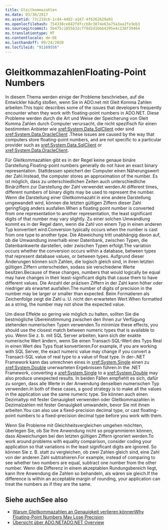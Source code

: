 ```yaml
---
title: Gleitkommazahlen
ms.date: 03/30/2017
ms.assetid: 73c218c6-1c44-4402-a167-4f6262629a91
ms.openlocfilehash: 754338ce842fdfccb8c3874e63a75a3aa2fe3eb3
ms.sourcegitcommit: 5b475c1855b32cf78d2d1bbb4295e4c236f39464
ms.translationtype: MT
ms.contentlocale: de-DE
ms.lasthandoff: 09/24/2020
ms.locfileid: "91169556"
---
```

# <a name="floating-point-numbers"></a><span data-ttu-id="51ea6-102">Gleitkommazahlen</span><span class="sxs-lookup"><span data-stu-id="51ea6-102">Floating-Point Numbers</span></span>

<span data-ttu-id="51ea6-103">In diesem Thema werden einige der Probleme beschrieben, auf die Entwickler häufig stoßen, wenn Sie in ADO.net mit Gleit Komma Zahlen arbeiten.</span><span class="sxs-lookup"><span data-stu-id="51ea6-103">This topic describes some of the issues that developers frequently encounter when they work with floating-point numbers in ADO.NET.</span></span> <span data-ttu-id="51ea6-104">Diese Probleme werden durch die Art und Weise der Speicherung von Gleit Komma Zahlen durch Computer verursacht, die nicht spezifisch für einen bestimmten Anbieter wie <xref:System.Data.SqlClient> oder sind <xref:System.Data.OracleClient> .</span><span class="sxs-lookup"><span data-stu-id="51ea6-104">These issues are caused by the way that computers store floating-point numbers, and are not specific to a particular provider such as <xref:System.Data.SqlClient> or <xref:System.Data.OracleClient>.</span></span>  
  
 <span data-ttu-id="51ea6-105">Für Gleitkommazahlen gibt es in der Regel keine genaue binäre Darstellung.</span><span class="sxs-lookup"><span data-stu-id="51ea6-105">Floating-point numbers generally do not have an exact binary representation.</span></span> <span data-ttu-id="51ea6-106">Stattdessen speichert der Computer einen Näherungswert der Zahl.</span><span class="sxs-lookup"><span data-stu-id="51ea6-106">Instead, the computer stores an approximation of the number.</span></span> <span data-ttu-id="51ea6-107">Es ist möglich, dass zu unterschiedlichen Zeiten auch unterschiedliche Binärziffern zur Darstellung der Zahl verwendet werden.</span><span class="sxs-lookup"><span data-stu-id="51ea6-107">At different times, different numbers of binary digits may be used to represent the number.</span></span> <span data-ttu-id="51ea6-108">Wenn die Darstellung einer Gleitkommazahl in eine andere Darstellung umgewandelt wird, können die letzten gültigen Ziffern dieser Zahl geringfügig anders ausfallen.</span><span class="sxs-lookup"><span data-stu-id="51ea6-108">When a floating point number is converted from one representation to another representation, the least significant digits of that number may vary slightly.</span></span> <span data-ttu-id="51ea6-109">Zu einer solchen Umwandlung kommt es in der Regel dann, wenn die Zahl von einem Typ in einen anderen Typ konvertiert wird.</span><span class="sxs-lookup"><span data-stu-id="51ea6-109">Conversion typically occurs when the number is cast from one type to another type.</span></span> <span data-ttu-id="51ea6-110">Die Abweichung tritt unabhängig davon auf, ob die Umwandlung innerhalb einer Datenbank, zwischen Typen, die Datenbankwerte darstellen, oder zwischen Typen erfolgt.</span><span class="sxs-lookup"><span data-stu-id="51ea6-110">The variation occurs whether the conversion occurs within a database, between types that represent database values, or between types.</span></span> <span data-ttu-id="51ea6-111">Aufgrund dieser Änderungen können sich Zahlen, die logisch gleich sind, in ihren letzten gültigen Ziffern unterscheiden, sodass sie verschiedene Werte besitzen.</span><span class="sxs-lookup"><span data-stu-id="51ea6-111">Because of these changes, numbers that would logically be equal may have changes in their least-significant digits that cause them to have different values.</span></span> <span data-ttu-id="51ea6-112">Die Anzahl der präzisen Ziffern in der Zahl kann höher oder niedriger als erwartet ausfallen.</span><span class="sxs-lookup"><span data-stu-id="51ea6-112">The number of digits of precision in the number may be larger or smaller than expected.</span></span> <span data-ttu-id="51ea6-113">Beim Formatieren als Zeichenfolge zeigt die Zahl u. U. nicht den erwarteten Wert.</span><span class="sxs-lookup"><span data-stu-id="51ea6-113">When formatted as a string, the number may not show the expected value.</span></span>  
  
 <span data-ttu-id="51ea6-114">Um diese Effekte so gering wie möglich zu halten, sollten Sie die bestmögliche Übereinstimmung zwischen den Ihnen zur Verfügung stehenden numerischen Typen verwenden.</span><span class="sxs-lookup"><span data-stu-id="51ea6-114">To minimize these effects, you should use the closest match between numeric types that is available to you.</span></span> <span data-ttu-id="51ea6-115">Wenn Sie z. b. mit SQL Server arbeiten, kann sich der exakte numerische Wert ändern, wenn Sie einen Transact-SQL-Wert des Typs Real in einen Wert des Typs float konvertieren.</span><span class="sxs-lookup"><span data-stu-id="51ea6-115">For example, if you are working with SQL Server, the exact numeric value may change if you convert a Transact-SQL value of real type to a value of float type.</span></span> <span data-ttu-id="51ea6-116">In der-.NET Framework kann das umrechnen eines in <xref:System.Single> einen zu <xref:System.Double> unerwarteten Ergebnissen führen.</span><span class="sxs-lookup"><span data-stu-id="51ea6-116">In the .NET Framework, converting a <xref:System.Single> to a <xref:System.Double> may also produce unexpected results.</span></span> <span data-ttu-id="51ea6-117">In beiden Fällen empfiehlt es sich, dafür zu sorgen, dass alle Werte in der Anwendung denselben numerischen Typ verwenden.</span><span class="sxs-lookup"><span data-stu-id="51ea6-117">In both of these cases, a good strategy is to make all the values in the application use the same numeric type.</span></span> <span data-ttu-id="51ea6-118">Sie können auch einen Dezimaltyp mit fester Genauigkeit verwenden oder Gleitkommazahlen in Dezimalzahlen mit fester Genauigkeit umwandeln, bevor Sie mit ihnen arbeiten.</span><span class="sxs-lookup"><span data-stu-id="51ea6-118">You can also use a fixed-precision decimal type, or cast floating-point numbers to a fixed-precision decimal type before you work with them.</span></span>  
  
 <span data-ttu-id="51ea6-119">Wenn Sie Probleme mit Gleichheitsvergleichen umgehen möchten, überlegen Sie, ob Sie Ihre Anwendung nicht so programmieren können, dass Abweichungen bei den letzten gültigen Ziffern ignoriert werden.</span><span class="sxs-lookup"><span data-stu-id="51ea6-119">To work around problems with equality comparison, consider coding your application so that variations in the least significant digits are ignored.</span></span> <span data-ttu-id="51ea6-120">So können Sie z. B. statt zu vergleichen, ob zwei Zahlen gleich sind, eine Zahl von der anderen Zahl subtrahieren.</span><span class="sxs-lookup"><span data-stu-id="51ea6-120">For example, instead of comparing to see whether two numbers are equal, subtract one number from the other number.</span></span> <span data-ttu-id="51ea6-121">Wenn die Differenz in einem akzeptablen Rundungsbereich liegt, kann Ihre Anwendung die Zahlen so behandeln, als wären sie gleich.</span><span class="sxs-lookup"><span data-stu-id="51ea6-121">If the difference is within an acceptable margin of rounding, your application can treat the numbers as if they are the same.</span></span>  
  
## <a name="see-also"></a><span data-ttu-id="51ea6-122">Siehe auch</span><span class="sxs-lookup"><span data-stu-id="51ea6-122">See also</span></span>

- [<span data-ttu-id="51ea6-123">Warum Gleitkommazahlen an Genauigkeit verlieren können</span><span class="sxs-lookup"><span data-stu-id="51ea6-123">Why Floating-Point Numbers May Lose Precision</span></span>](/cpp/build/why-floating-point-numbers-may-lose-precision)
- [<span data-ttu-id="51ea6-124">Übersicht über ADO.NET</span><span class="sxs-lookup"><span data-stu-id="51ea6-124">ADO.NET Overview</span></span>](ado-net-overview.md)
